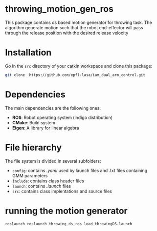 # throwing_motion_gen_ros
This package contains ds based motion generator for throwing task. The algorithm generate motion such that the robot end-effector will pass through the release position with the desired release velocity

# Installation
Go in the `src` directory of your catkin workspace and clone this package:
```sh
git clone  https://github.com/epfl-lasa/iam_dual_arm_control.git
```
# Dependencies
The main dependencies are the following ones:

 - **ROS**: Robot operating system (indigo distribution)
 - **CMake**: Build system
 - **Eigen**: A library for linear algebra

# File hierarchy

The file system is divided in several subfolders:
 - `config`: contains _.yaml_ used by launch files and .txt files containing GMM parameters
 - `include`: contains class header files
 - `launch`: contains _.launch_ files
 - `src`: contains class implentations and source files


# running the motion generator

```sh
roslaunch roslaunch throwing_ds_ros load_throwingDS.launch
```